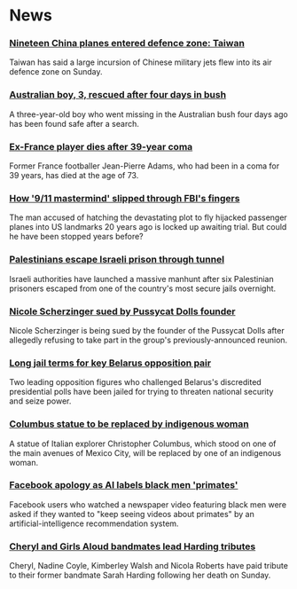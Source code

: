 # News
### [Nineteen China planes entered defence zone: Taiwan](https://www.bbc.com/news/world-asia-58459128)
Taiwan has said a large incursion of Chinese military jets flew into its air defence zone on Sunday.
### [Australian boy, 3, rescued after four days in bush](https://www.bbc.com/news/world-australia-58458983)
A three-year-old boy who went missing in the Australian bush four days ago has been found safe after a search.
### [Ex-France player dies after 39-year coma](https://www.bbc.com/sport/football/58463792)
Former France footballer Jean-Pierre Adams, who had been in a coma for 39 years, has died at the age of 73.
### [How '9/11 mastermind' slipped through FBI's fingers](https://www.bbc.com/news/world-us-canada-58393231)
The man accused of hatching the devastating plot to fly hijacked passenger planes into US landmarks 20 years ago is locked up awaiting trial. But could he have been stopped years before?
### [Palestinians escape Israeli prison through tunnel](https://www.bbc.com/news/world-middle-east-58460702)
Israeli authorities have launched a massive manhunt after six Palestinian prisoners escaped from one of the country's most secure jails overnight.  
### [Nicole Scherzinger sued by Pussycat Dolls founder](https://www.bbc.com/news/entertainment-arts-58460123)
Nicole Scherzinger is being sued by the founder of the Pussycat Dolls after allegedly refusing to take part in the group's previously-announced reunion.
### [Long jail terms for key Belarus opposition pair](https://www.bbc.com/news/world-europe-58395120)
Two leading opposition figures who challenged Belarus's discredited presidential polls have been jailed for trying to threaten national security and seize power.
### [Columbus statue to be replaced by indigenous woman](https://www.bbc.com/news/world-latin-america-58462071)
A statue of Italian explorer Christopher Columbus, which stood on one of the main avenues of Mexico City, will be replaced by one of an indigenous woman.
### [Facebook apology as AI labels black men 'primates'](https://www.bbc.com/news/technology-58462511)
Facebook users who watched a newspaper video featuring black men were asked if they wanted to "keep seeing videos about primates" by an artificial-intelligence recommendation system. 
### [Cheryl and Girls Aloud bandmates lead Harding tributes](https://www.bbc.com/news/entertainment-arts-58460117)
Cheryl, Nadine Coyle, Kimberley Walsh and Nicola Roberts have paid tribute to their former bandmate Sarah Harding following her death on Sunday.
